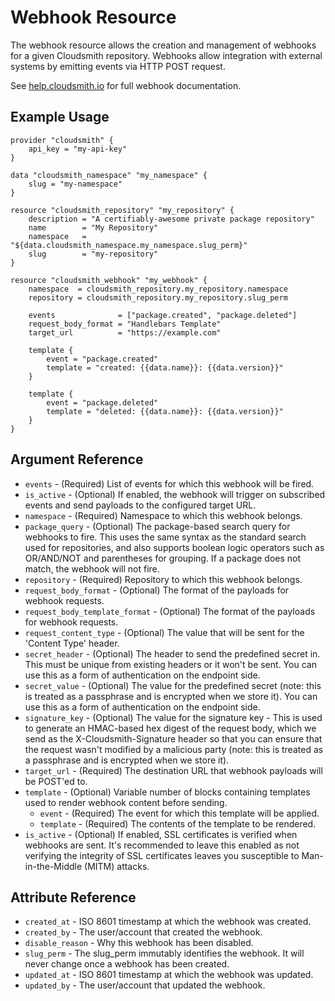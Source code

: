 # Webhook Resource

The webhook resource allows the creation and management of webhooks for a given Cloudsmith repository. Webhooks allow integration with external systems by emitting events via HTTP POST request.

See [help.cloudsmith.io](https://help.cloudsmith.io/docs/webhooks) for full webhook documentation.

## Example Usage

```hcl
provider "cloudsmith" {
    api_key = "my-api-key"
}

data "cloudsmith_namespace" "my_namespace" {
    slug = "my-namespace"
}

resource "cloudsmith_repository" "my_repository" {
    description = "A certifiably-awesome private package repository"
    name        = "My Repository"
    namespace   = "${data.cloudsmith_namespace.my_namespace.slug_perm}"
    slug        = "my-repository"
}

resource "cloudsmith_webhook" "my_webhook" {
    namespace  = cloudsmith_repository.my_repository.namespace
    repository = cloudsmith_repository.my_repository.slug_perm

	events              = ["package.created", "package.deleted"]
	request_body_format = "Handlebars Template"
	target_url          = "https://example.com"

	template {
		event = "package.created"
		template = "created: {{data.name}}: {{data.version}}"
	}

	template {
		event = "package.deleted"
		template = "deleted: {{data.name}}: {{data.version}}"
	}
}
```

## Argument Reference

* `events` - (Required) List of events for which this webhook will be fired.
* `is_active` - (Optional) If enabled, the webhook will trigger on subscribed events and send payloads to the configured target URL.
* `namespace` - (Required) Namespace to which this webhook belongs.
* `package_query` - (Optional) The package-based search query for webhooks to fire. This uses the same syntax as the standard search used for repositories, and also supports boolean logic operators such as OR/AND/NOT and parentheses for grouping. If a package does not match, the webhook will not fire.
* `repository` - (Required) Repository to which this webhook belongs.
* `request_body_format` - (Optional) The format of the payloads for webhook requests.
* `request_body_template_format` - (Optional) The format of the payloads for webhook requests.
* `request_content_type` - (Optional) The value that will be sent for the 'Content Type' header.
* `secret_header` - (Optional) The header to send the predefined secret in. This must be unique from existing headers or it won't be sent. You can use this as a form of authentication on the endpoint side.
* `secret_value` - (Optional) The value for the predefined secret (note: this is treated as a passphrase and is encrypted when we store it). You can use this as a form of authentication on the endpoint side.
* `signature_key` - (Optional) The value for the signature key - This is used to generate an HMAC-based hex digest of the request body, which we send as the X-Cloudsmith-Signature header so that you can ensure that the request wasn't modified by a malicious party (note: this is treated as a passphrase and is encrypted when we store it).
* `target_url` - (Required) The destination URL that webhook payloads will be POST'ed to.
* `template` - (Optional) Variable number of blocks containing templates used to render webhook content before sending.
    * `event` - (Required) The event for which this template will be applied.
    * `template` - (Required) The contents of the template to be rendered.
* `is_active` - (Optional) If enabled, SSL certificates is verified when webhooks are sent. It's recommended to leave this enabled as not verifying the integrity of SSL certificates leaves you susceptible to Man-in-the-Middle (MITM) attacks.

## Attribute Reference

* `created_at` - ISO 8601 timestamp at which the webhook was created.
* `created_by` - The user/account that created the webhook.
* `disable_reason` - Why this webhook has been disabled.
* `slug_perm` - The slug_perm immutably identifies the webhook. It will never change once a webhook has been created.
* `updated_at` - ISO 8601 timestamp at which the webhook was updated.
* `updated_by` - The user/account that updated the webhook.
